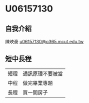 # U06157130
## 自我介紹
陳映豪
u06157130@o365.mcut.edu.tw
## 短中長程

|      |                  |
|:-:|:- |
| 短程 | 通訊原理不要被當 |
| 中程 | 做完畢業專題     |
| 長程 | 買一間房子       |
